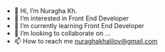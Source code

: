 - 👋 Hi, I’m Nuragha Kh.
- 👀 I’m interested in Front End Developer
- 🌱 I’m currently learning Front End Developer
- 💞️ I’m looking to collaborate on ...
- 📫 How to reach me nuraghakhalilov@gmail.com

<!---
Nuragha13/Nuragha13 is a ✨ special ✨ repository because its `README.md` (this file) appears on your GitHub profile.
You can click the Preview link to take a look at your changes.
--->
